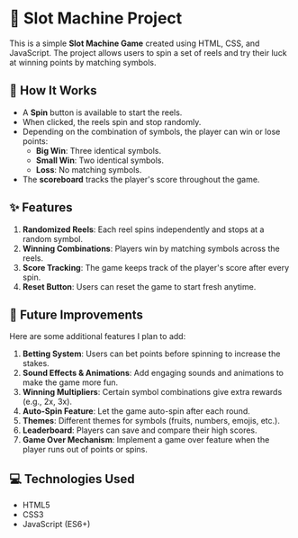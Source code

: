  # 🎰 Slot Machine Project

This is a simple **Slot Machine Game** created using HTML, CSS, and JavaScript. The project allows users to spin a set of reels and try their luck at winning points by matching symbols.

## 🚀 How It Works

- A **Spin** button is available to start the reels.
- When clicked, the reels spin and stop randomly.
- Depending on the combination of symbols, the player can win or lose points:
  - **Big Win**: Three identical symbols.
  - **Small Win**: Two identical symbols.
  - **Loss**: No matching symbols.
- The **scoreboard** tracks the player's score throughout the game.
  
## ✨ Features

1. **Randomized Reels**: Each reel spins independently and stops at a random symbol.
2. **Winning Combinations**: Players win by matching symbols across the reels.
3. **Score Tracking**: The game keeps track of the player's score after every spin.
4. **Reset Button**: Users can reset the game to start fresh anytime.

## 🔮 Future Improvements

Here are some additional features I plan to add:

1. **Betting System**: Users can bet points before spinning to increase the stakes.
2. **Sound Effects & Animations**: Add engaging sounds and animations to make the game more fun.
3. **Winning Multipliers**: Certain symbol combinations give extra rewards (e.g., 2x, 3x).
4. **Auto-Spin Feature**: Let the game auto-spin after each round.
5. **Themes**: Different themes for symbols (fruits, numbers, emojis, etc.).
6. **Leaderboard**: Players can save and compare their high scores.
7. **Game Over Mechanism**: Implement a game over feature when the player runs out of points or spins.

## 💻 Technologies Used

- HTML5
- CSS3
- JavaScript (ES6+)
